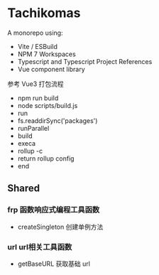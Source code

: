 # Tachikomas

A monorepo using:

- Vite / ESBuild
- NPM 7 Workspaces
- Typescript and Typescript Project References
- Vue component library


参考 Vue3 打包流程
- npm run build
- node scripts/build.js
- run
- fs.readdirSync('packages')
- runParallel
- build
- execa
- rollup -c
- return rollup config
- end


## Shared

### frp 函数响应式编程工具函数
- createSingleton 创建单例方法

### url url相关工具函数
- getBaseURL 获取基础 url